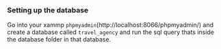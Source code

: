 ### Setting up the database
Go into your xammp `phpmyadmin`(http://localhost:8066/phpmyadmin/) and create a database called `travel_agency` and run the sql query thats inside the database folder in that database.